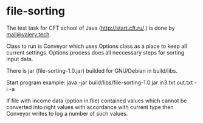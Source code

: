# file-sorting
The test task for CFT school of Java (http://start.cft.ru/.) is done by mail@valery.tech.

Class to run is Conveyor which uses Options class as a place 
to keep all current settings. Options.process does all neccessary steps 
for sorting input data. 

There is jar (file-sorting-1.0.jar) builded for GNU/Debian in build/libs. 

Start program example: 
java -jar build/libs/file-sorting-1.0.jar in3.txt out.txt -i -a

If file with income data (option in.file) contained values which cannot be converted
into right values with accordance with current type 
then Conveyor writes to log a number of such values. 

